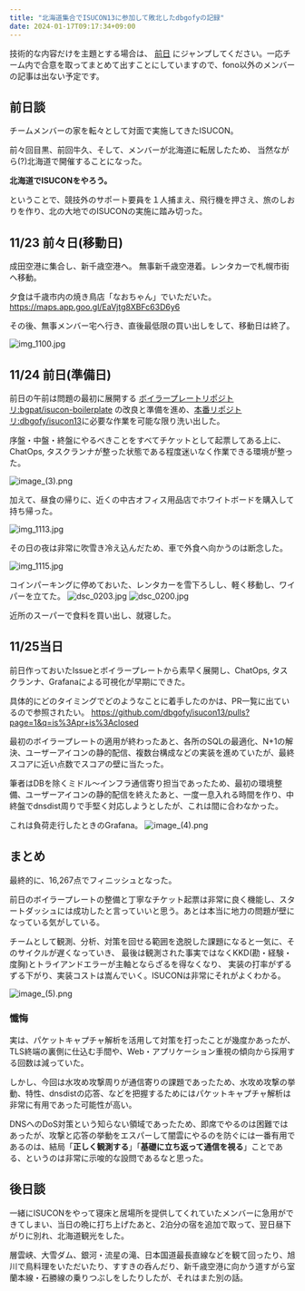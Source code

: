 ```yaml
---
title: "北海道集合でISUCON13に参加して敗北したdbgofyの記録"
date: 2024-01-17T09:17:34+09:00
---
```


技術的な内容だけを主題とする場合は、 [前日](#the-day-before) にジャンプしてください。一応チーム内で合意を取ってまとめて出すことにしていますので、fono以外のメンバーの記事は出ない予定です。

## 前日談

チームメンバーの家を転々として対面で実施してきたISUCON。

前々回目黒、前回牛久、そして、メンバーが北海道に転居したため、
当然ながら(?)北海道で開催することになった。

**北海道でISUCONをやろう。**

ということで、競技外のサポート要員を１人捕まえ、飛行機を押さえ、旅のしおりを作り、北の大地でのISUCONの実施に踏み切った。

## 11/23 前々日(移動日)

成田空港に集合し、新千歳空港へ。
無事新千歳空港着。レンタカーで札幌市街へ移動。

夕食は千歳市内の焼き鳥店「なおちゃん」でいただいた。
https://maps.app.goo.gl/EaVjtg8XBFc63D6y6

その後、無事メンバー宅へ行き、直後最低限の買い出しをして、移動日は終了。

![img_1100.jpg](https://minio.fono.jp:9000/fono-jp-assets/isucon13/img_1100.jpg)

<h2 id="the-day-before">11/24 前日(準備日)</h2>

前日の午前は問題の最初に展開する [ボイラープレートリポジトリ:bgpat/isucon-boilerplate](https://github.com/bgpat/isucon-boilerplate)
の改良と準備を進め、[本番リポジトリ:dbgofy/isucon13](https://github.com/dbgofy/isucon13)に必要な作業を可能な限り洗い出した。

序盤・中盤・終盤にやるべきことをすべてチケットとして起票してある上に、
ChatOps, タスクランナが整った状態である程度迷いなく作業できる環境が整った。


![image_(3).png](https://minio.fono.jp:9000/fono-jp-assets/isucon13/image_3.png)


加えて、昼食の帰りに、近くの中古オフィス用品店でホワイトボードを購入して持ち帰った。

![img_1113.jpg](https://minio.fono.jp:9000/fono-jp-assets/isucon13/img_1113.jpg)


その日の夜は非常に吹雪き冷え込んだため、車で外食へ向かうのは断念した。

![img_1115.jpg](https://minio.fono.jp:9000/fono-jp-assets/isucon13/img_1115.jpg)

コインパーキングに停めておいた、レンタカーを雪下ろしし、軽く移動し、ワイパーを立てた。
![dsc_0203.jpg](https://minio.fono.jp:9000/fono-jp-assets/isucon13/dsc_0203.jpg)
![dsc_0200.jpg](https://minio.fono.jp:9000/fono-jp-assets/isucon13/dsc_0200.jpg)

近所のスーパーで食料を買い出し、就寝した。

## 11/25当日

前日作っておいたIssueとボイラープレートから素早く展開し、ChatOps, タスクランナ、Grafanaによる可視化が早期にできた。

具体的にどのタイミングでどのようなことに着手したのかは、PR一覧に出ているので参照されたい。
https://github.com/dbgofy/isucon13/pulls?page=1&q=is%3Apr+is%3Aclosed

最初のボイラープレートの適用が終わったあと、各所のSQLの最適化、N+1の解決、ユーザーアイコンの静的配信、複数台構成などの実装を進めていたが、最終スコアに近い点数でスコアの壁に当たった。

筆者はDBを除くミドル〜インフラ通信寄り担当であったため、最初の環境整備、ユーザーアイコンの静的配信を終えたあと、一度一息入れる時間を作り、中終盤でdnsdist周りで手堅く対応しようとしたが、これは間に合わなかった。

これは負荷走行したときのGrafana。
![image_(4).png](https://minio.fono.jp:9000/fono-jp-assets/isucon13/image_4.png)

## まとめ

最終的に、16,267点でフィニッシュとなった。

前日のボイラープレートの整備と丁寧なチケット起票は非常に良く機能し、スタートダッシュには成功したと言っていいと思う。あとは本当に地力の問題が壁になっている気がしている。

チームとして観測、分析、対策を回せる範囲を逸脱した課題になると一気に、そのサイクルが遅くなっていき、
最後は観測された事実ではなくKKD(勘・経験・度胸)とトライアンドエラーが主軸とならざるを得なくなり、
実装の打率がずるずる下がり、実装コストは嵩んでいく。ISUCONは非常にそれがよくわかる。

![image_(5).png](https://minio.fono.jp:9000/fono-jp-assets/isucon13/image_5.png)

### 懺悔

実は、パケットキャプチャ解析を活用して対策を打ったことが幾度かあったが、
TLS終端の裏側に仕込む手間や、Web・アプリケーション重視の傾向から採用する回数は減っていた。

しかし、今回は水攻め攻撃周りが通信寄りの課題であったため、水攻め攻撃の挙動、特性、dnsdistの応答、などを把握するためにはパケットキャプチャ解析は非常に有用であった可能性が高い。

DNSへのDoS対策という知らない領域であったため、即席でやるのは困難ではあったが、攻撃と応答の挙動をエスパーして闇雲にやるのを防ぐには一番有用であるのは、結局「**正しく観測する**」「**基礎に立ち返って通信を視る**」ことである、というのは非常に示唆的な設問であるなと思った。

## 後日談

一緒にISUCONをやって寝床と居場所を提供してくれていたメンバーに急用ができてしまい、当日の晩に打ち上げたあと、2泊分の宿を追加で取って、翌日昼下がりに別れ、北海道観光をした。

層雲峡、大雪ダム、銀河・流星の滝、日本国道最長直線などを観て回ったり、旭川で鳥料理をいただいたり、すすきの呑んだり、新千歳空港に向かう道すがら室蘭本線・石勝線の乗りつぶしをしたりしたが、それはまた別の話。
